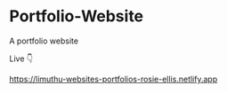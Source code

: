 # Portfolio-Website
A portfolio website

Live 👇

https://limuthu-websites-portfolios-rosie-ellis.netlify.app
